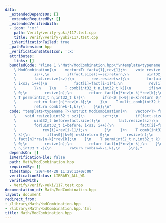 ```yaml
---
data:
  _extendedDependsOn: []
  _extendedRequiredBy: []
  _extendedVerifiedWith:
  - icon: ':x:'
    path: Verify/verify-yuki/117.test.cpp
    title: Verify/verify-yuki/117.test.cpp
  _isVerificationFailed: true
  _pathExtension: hpp
  _verificationStatusIcon: ':x:'
  attributes:
    links: []
  bundledCode: "#line 1 \"Math/ModCombination.hpp\"\ntemplate<typename T>\nstruct\
    \ ModCombination{\n    vector<T> fact={1},rev{1};\n    void resize(uint32_t sz){\n\
    \        sz++;\n        if(fact.size()>=sz)return;\n        uint32_t before=fact.size();\n\
    \        fact.resize(sz);\n        rev.resize(sz);\n        for(uint32_t i=before;\
    \ i<sz; i++){\n            fact[i]=fact[i-1]*i;\n            rev[i]=rev[i-1]/i;\n\
    \        }\n    }\n    T comb(int32_t n,int32_t k){\n        if(n<0||k<0||n<k)return\
    \ 0;\n        resize(n);\n        return fact[n]*rev[n-k]*rev[k];\n    }\n   \
    \ T perm(int32_t n,int32_t k){\n        if(n<0||k<0||n<k)return 0;\n        resize(n);\n\
    \        return fact[n]*rev[n-k];\n    }\n    T multi_comb(int32_t n,int32_t k){\n\
    \        return comb(n+k-1,k);\n    }\n};\n"
  code: "template<typename T>\nstruct ModCombination{\n    vector<T> fact={1},rev{1};\n\
    \    void resize(uint32_t sz){\n        sz++;\n        if(fact.size()>=sz)return;\n\
    \        uint32_t before=fact.size();\n        fact.resize(sz);\n        rev.resize(sz);\n\
    \        for(uint32_t i=before; i<sz; i++){\n            fact[i]=fact[i-1]*i;\n\
    \            rev[i]=rev[i-1]/i;\n        }\n    }\n    T comb(int32_t n,int32_t\
    \ k){\n        if(n<0||k<0||n<k)return 0;\n        resize(n);\n        return\
    \ fact[n]*rev[n-k]*rev[k];\n    }\n    T perm(int32_t n,int32_t k){\n        if(n<0||k<0||n<k)return\
    \ 0;\n        resize(n);\n        return fact[n]*rev[n-k];\n    }\n    T multi_comb(int32_t\
    \ n,int32_t k){\n        return comb(n+k-1,k);\n    }\n};"
  dependsOn: []
  isVerificationFile: false
  path: Math/ModCombination.hpp
  requiredBy: []
  timestamp: '2024-04-28 11:29:13+09:00'
  verificationStatus: LIBRARY_ALL_WA
  verifiedWith:
  - Verify/verify-yuki/117.test.cpp
documentation_of: Math/ModCombination.hpp
layout: document
redirect_from:
- /library/Math/ModCombination.hpp
- /library/Math/ModCombination.hpp.html
title: Math/ModCombination.hpp
---
```

